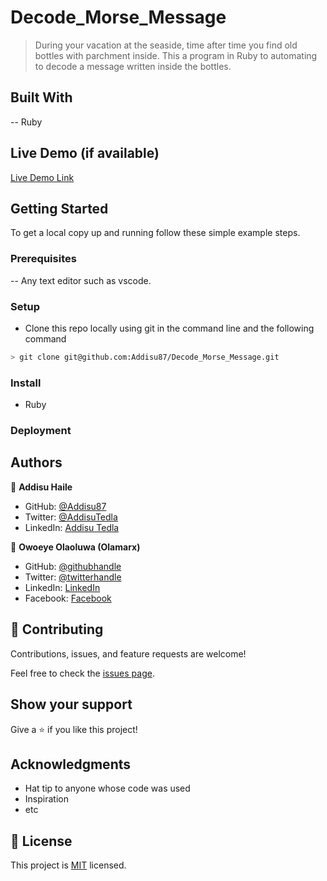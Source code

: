 # Decode_Morse_Message

> During your vacation at the seaside, time after time you find old bottles with parchment inside. This a program in Ruby to automating to decode a message written inside the bottles.

## Built With
-- Ruby

## Live Demo (if available)

[Live Demo Link](https://livedemo.com)

## Getting Started

To get a local copy up and running follow these simple example steps.

### Prerequisites
-- Any text editor such as vscode.

### Setup
- Clone this repo locally using git in the command line and the following command

```bash
> git clone git@github.com:Addisu87/Decode_Morse_Message.git
```

### Install
- Ruby

### Deployment

## Authors

👤 **Addisu Haile**

- GitHub: [@Addisu87](https://github.com/Addisu87)
- Twitter: [@AddisuTedla](https://twitter.com/AddisuTedla)
- LinkedIn: [Addisu Tedla](www.linkedin.com/in/addisu-tedla/)

👤 **Owoeye Olaoluwa (Olamarx)**

- GitHub: [@githubhandle](https://github.com/Olamarx)
- Twitter: [@twitterhandle](https://twitter.com/Owoeye0laoluwa)
- LinkedIn: [LinkedIn](https://www.linkedin.com/in/olaoluwa-owoeye-617702162/)
- Facebook: [Facebook](https://web.facebook.com/olaoluwa.owoeye.39)

## 🤝 Contributing

Contributions, issues, and feature requests are welcome!

Feel free to check the [issues page](git@github.com:Addisu87/Decode_Morse_Message.git/issues/).

## Show your support

Give a ⭐️ if you like this project!

## Acknowledgments

- Hat tip to anyone whose code was used
- Inspiration
- etc

## 📝 License

This project is [MIT](./LICENSE) licensed.

